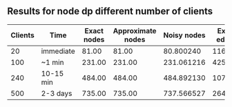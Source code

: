 ## Results for node dp different number of clients
| Clients  | Time   | Exact nodes  |  Approximate nodes | Noisy nodes  | Exact edges |Approximate edges | Noisy edges  |
|---|---|---|---|---|---|---|---|
|20   | immediate  | 81.00   | 81.00  |  80.800240 |116.00   |  101.50   | 97.492563  |
|100   | ~1 min  | 231.00  | 231.00   |  231.061216 |  425.00  |  368.00  | 336.834648  |
|240   | 10-15 min  | 484.00  |  484.00 | 484.892130   | 1076.00  | 956.00   | 988.239564  |
|500   | 2-3 days  | 735.00  |  735.00 | 737.566527   | 2646.00 | 2426.50   | 2509.114612  |
